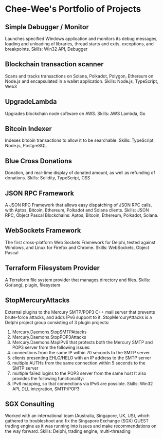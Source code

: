 # Chee-Wee's Portfolio of Projects


## Simple Debugger / Monitor
Launches specified Windows application and monitors its debug messages, loading and unloading of libraries, thread starts and exits, exceptions, and breakpoints.
Skills: Win32 API, Debugger

## Blockchain transaction scanner
Scans and tracks transactions on Solana, Polkadot, Polygon, Ethereum on Node.js and encapsulated in a wallet application.
Skills: Node.js, TypeScript, Web3

## UpgradeLambda
Upgrades blockchain node software on AWS.
Skills: AWS Lambda, Go

## Bitcoin Indexer
Indexes bitcoin transactions to allow it to be searchable.
Skills: TypeScript, Node.js, PostgreSQL

## Blue Cross Donations
Donation, and real-time display of donated amount, as well as refunding of donations.
Skills: Solidity, TypeScript, CSS

## JSON RPC Framework
A JSON RPC Framework that allows easy dispatching of JSON RPC calls, with Aptos, Bitcoin, Ethereum, Polkadot and Solana clients.
Skills: JSON RPC, Object Pascal
Blockchains: Aptos, Bitcoin, Ethereum, Polkadot, Solana.

## WebSockets Framework
The first cross-platform Web Sockets Framework for Delphi, tested against Windows, and Linux for Firefox and Chrome.
Skills: WebSockets, Object Pascal
 
## Terraform Filesystem Provider
A Terraform file system provider that manages directory and files.
Skills: Go(lang), plugin, filesystem

## StopMercuryAttacks
External plugins to the Mercury SMTP/POP3  C++ mail server that prevents brute-force attacks, and adds IPv6 support to it.
StopMercuryAttacks is a Delphi project group consisting of 3 plugin projects:
1.	Mercury.Daemons.StopSMTPAttacks
2.	Mercury.Daemons.StopPOP3Attacks
3.	Mercury.Daemons.MapIPv6
that protects both the Mercury SMTP and POP3 server from the following issues:
1.	connections from the same IP within 70 seconds to the SMTP server
2.	clients presenting EHLO/HELO with an IP address to the SMTP server
3.	multiple AUTHs from the same connection within 5 seconds to the SMTP server
4.	multiple failed logins to the POP3 server from the same host
It also provides the following functionality:
1.	IPv6 mapping, so that connections via IPv6 are possible.
Skills: Win32 API, DLL integration, SMTP/POP3

## SGX Consulting
Worked with an international team (Australia, Singapore, UK, US), which gathered to troubleshoot and fix the Singapore Exchange (SGX) QUEST trading engine as it was running into issues and make recommendations on the way forward.
Skills: Delphi, trading engine, multi-threading
